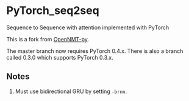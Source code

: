 # PyTorch_seq2seq
Sequence to Sequence with attention implemented with PyTorch

This is a fork from [OpenNMT-py](https://github.com/OpenNMT/OpenNMT-py).

The master branch now requires PyTorch 0.4.x. There is also a branch called 0.3.0 which supports PyTorch 0.3.x.


## Notes

1. Must use bidirectional GRU by setting `-brnn`.
